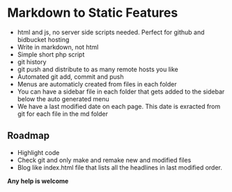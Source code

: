Markdown to Static Features
===========================

 * html and js, no server side scripts needed. Perfect for github and bidbucket hosting
 * Write in markdown, not html
 * Simple short php script
 * git history
 * git push and distribute to as many remote hosts you like
 * Automated git add, commit and push
 * Menus are automaticly created from files in each folder
 * You can have a sidebar file in each folder that gets added to the sidebar below the auto generated menu
 * We have a last modified date on each page. This date is exracted from git for each file in the md folder 

Roadmap
--------

 * Highlight code
 * Check git and only make and remake new and modified files
 * Blog like index.html file that lists all the headlines in last modified order. 
 
 
 __Any help is welcome__